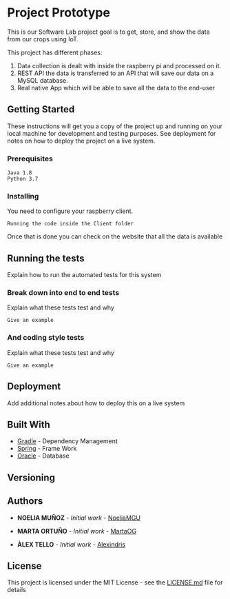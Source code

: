 # Project Prototype

This is our Software Lab project goal is to get, store, and show the data from our crops using IoT.

This project has different phases:
1. Data collection is dealt with inside the raspberry pi and processed on it.
2. REST API  the data is transferred to an API that will save our data on a MySQL database.
3. Real native App which will be able to save all the data to the end-user   

## Getting Started

These instructions will get you a copy of the project up and running on your local machine for development and testing purposes. See deployment for notes on how to deploy the project on a live system.

### Prerequisites

```
Java 1.8
Python 3.7
```

### Installing

You need to configure your raspberry client.

```
Running the code inside the Client folder
```

Once that is done you can check on the website that all the data is available




## Running the tests

Explain how to run the automated tests for this system

### Break down into end to end tests

Explain what these tests test and why

```
Give an example
```

### And coding style tests

Explain what these tests test and why

```
Give an example
```

## Deployment

Add additional notes about how to deploy this on a live system

## Built With

* [Gradle](https://gradle.org/) - Dependency Management
* [Spring](https://spring.io/) - Frame Work
* [Oracle](https://www.oracle.com/) - Database


## Versioning



## Authors

* **NOELIA MUÑOZ** - *Initial work* - [NoeliaMGU](https://github.com/NoeliaMGU)

* **MARTA ORTUÑO** - *Initial work* - [MartaOG](https://github.com/MartaOG)

* **ÀLEX TELLO** - *Initial work* - [Alexindris](https://github.com/alexindris)


## License

This project is licensed under the MIT License - see the [LICENSE.md](LICENSE.md) file for details
